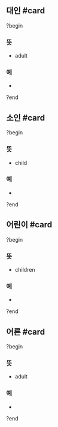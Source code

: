 ## 대인 #card
?begin
### 뜻
- adult
### 예
-
?end


## 소인 #card
?begin
### 뜻
- child
### 예
-
?end


## 어린이 #card
?begin
### 뜻
- children
### 예
-
?end


## 어른 #card
?begin
### 뜻
- adult
### 예
-
?end


